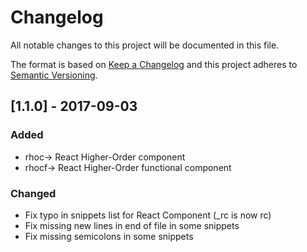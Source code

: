 # Changelog
All notable changes to this project will be documented in this file.

The format is based on [Keep a Changelog](http://keepachangelog.com/en/1.0.0/)
and this project adheres to [Semantic Versioning](http://semver.org/spec/v2.0.0.html).

## [1.1.0] - 2017-09-03
### Added
  - rhoc→ React Higher-Order component
  - rhocf→ React Higher-Order functional component
### Changed
  - Fix typo in snippets list for React Component (_rc is now rc)
  - Fix missing new lines in end of file in some snippets
  - Fix missing semicolons in some snippets